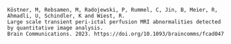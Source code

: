 	Köstner, M, Rebsamen, M, Radojewski, P, Rummel, C, Jin, B, Meier, R, Ahmadli, U, Schindler, K and Wiest, R.
	Large scale transient peri-ictal perfusion MRI abnormalities detected by quantitative image analysis.
	Brain Communications. 2023. https://doi.org/10.1093/braincomms/fcad047
